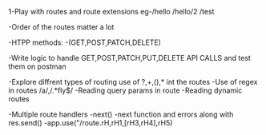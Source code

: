 1-Play with routes and route extensions
eg-/hello /hello/2  /test

-Order of the routes matter a lot

-HTPP methods:
-(GET,POST,PATCH,DELETE)

-Write logic to handle GET,POST,PATCH,PUT,DELETE API CALLS and test them on postman

-Explore diffrent types of routing use of ?,+,(),* int the routes 
-Use of regex in routes /a/,/.*fly$/
-Reading query params in route
-Reading dynamic routes

-Multiple route handlers
-next()
-next function and errors along with res.send()
-app.use("/route.rH,rH1,[rH3,rH4],rH5)